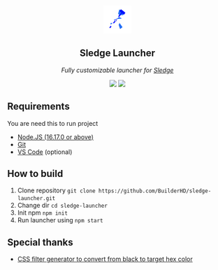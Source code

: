 <p align="center"><img src="img/icon.png"></img></p>
<h2 align="center">Sledge Launcher</h2>
<p align="center">
<i>Fully customizable launcher for <a href="https://github.com/44lr/sledge">Sledge</a></i>
<p align="center">
<img src="https://img.shields.io/github/downloads/BuilderHD/sledge-launcher/total?style=flat-square"></img>
<img src="https://img.shields.io/tokei/lines/github/BuilderHD/sledge-launcher?style=flat-square"></img>
</p>

## Requirements
You are need this to run project
* [Node.JS (16.17.0 or above)](https://nodejs.org/)
* [Git](https://git-scm.com/)
* [VS Code](https://code.visualstudio.com/) (optional)

## How to build
1. Clone repository ``git clone https://github.com/BuilderHD/sledge-launcher.git``
2. Change dir ``cd sledge-launcher``
3. Init npm ``npm init``
4. Run launcher using ``npm start``

## Special thanks
* [CSS filter generator to convert from black to target hex color](https://codepen.io/sosuke/pen/Pjoqqp)